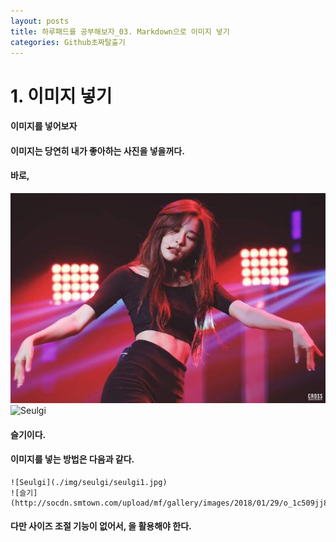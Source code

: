 ```yaml
---
layout: posts
title: 하루패드를 공부해보자_03. Markdown으로 이미지 넣기 
categories: Github초짜탈출기
---
```


# 1. 이미지 넣기 
#### 이미지를 넣어보자
#### 이미지는 당연히 내가 좋아하는 사진을 넣을꺼다. 
#### 바로, 
![Seulgi](./img/seulgi/seulgi1.jpg)
![Seulgi](http://socdn.smtown.com/upload/mf/gallery/images/2018/01/29/o_1c509jj82opd1qg31bla1fr1jjl1v.jpg)
#### 슬기이다. 
#### 이미지를 넣는 방법은 다음과 같다. 
```
![Seulgi](./img/seulgi/seulgi1.jpg)
![슬기](http://socdn.smtown.com/upload/mf/gallery/images/2018/01/29/o_1c509jj82opd1qg31bla1fr1jjl1v.jpg)
```

#### 다만 사이즈 조절 기능이 없어서, <img width="" height=""></img>을 활용해야 한다. 

